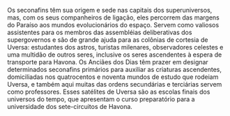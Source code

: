 ﻿Os seconafins têm sua origem e sede nas capitais dos superuniversos, mas, com os seus companheiros de ligação, eles percorrem das margens do Paraíso aos mundos evolucionários do espaço. Servem como valiosos assistentes para os membros das assembléias deliberativas dos supergovernos e são de grande ajuda para as colônias de cortesia de Uversa: estudantes dos astros, turistas milenares, observadores celestes e uma multidão de outros seres, inclusive os seres ascendentes à espera de transporte para Havona. Os Anciães dos Dias têm prazer em designar determinados seconafins primários para auxiliar as criaturas ascendentes, domiciliadas nos quatrocentos e noventa mundos de estudo que rodeiam Uversa, e também aqui muitas das ordens secundárias e terciárias servem como professores. Esses satélites de Uversa são as escolas finais dos universos do tempo, que apresentam o curso preparatório para a universidade dos sete-circuitos de Havona.